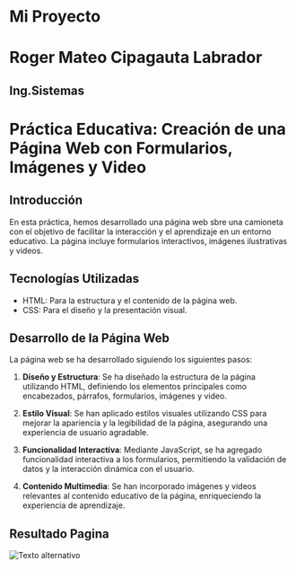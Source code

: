 # **Mi Proyecto**
# **Roger Mateo Cipagauta Labrador**
## Ing.Sistemas

# Práctica Educativa: Creación de una Página Web con Formularios, Imágenes y Video

## Introducción
En esta práctica, hemos desarrollado una página web sbre una camioneta con el objetivo de facilitar la interacción y el aprendizaje en un entorno educativo. La página incluye formularios interactivos, imágenes ilustrativas y videos.

## Tecnologías Utilizadas
- HTML: Para la estructura y el contenido de la página web.
- CSS: Para el diseño y la presentación visual.


## Desarrollo de la Página Web
La página web se ha desarrollado siguiendo los siguientes pasos:

1. **Diseño y Estructura**: Se ha diseñado la estructura de la página utilizando HTML, definiendo los elementos principales como encabezados, párrafos, formularios, imágenes y video.

2. **Estilo Visual**: Se han aplicado estilos visuales utilizando CSS para mejorar la apariencia y la legibilidad de la página, asegurando una experiencia de usuario agradable.

3. **Funcionalidad Interactiva**: Mediante JavaScript, se ha agregado funcionalidad interactiva a los formularios, permitiendo la validación de datos y la interacción dinámica con el usuario.

4. **Contenido Multimedia**: Se han incorporado imágenes y videos relevantes al contenido educativo de la página, enriqueciendo la experiencia de aprendizaje.

## Resultado Pagina

![Texto alternativo](Pagina-srt.png)
